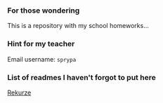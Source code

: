 ### For those wondering
This is a repository with my school homeworks...

### Hint for my teacher
Email username: `sprypa`

### List of readmes I haven't forgot to put here
[Rekurze](./Rekurze/Rekurze/readme.md)